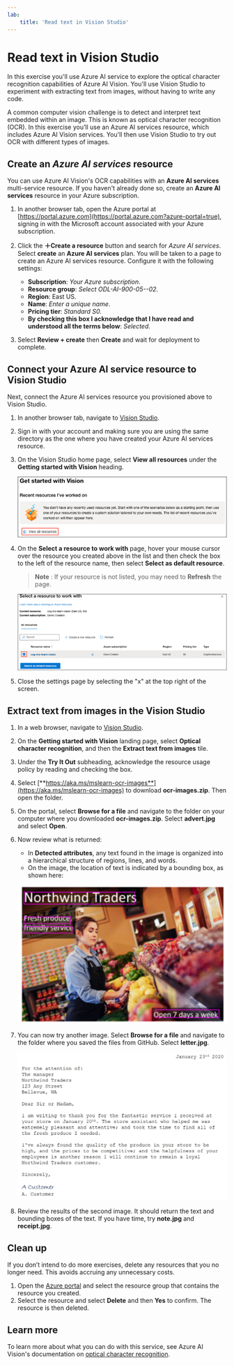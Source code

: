 ```yaml
---
lab:
    title: 'Read text in Vision Studio​'
---
```


# Read text in Vision Studio

In this exercise you'll use Azure AI service to explore the optical character recognition capabilities of Azure AI Vision. You'll use Vision Studio to experiment with extracting text from images, without having to write any code.

A common computer vision challenge is to detect and interpret text embedded within an image. This is known as optical character recognition (OCR). In this exercise you’ll use an Azure AI services resource, which includes Azure AI Vision services. You'll then use Vision Studio to try out OCR with different types of images.

## Create an *Azure AI services* resource

You can use Azure AI Vision's OCR capabilities with an **Azure AI services** multi-service resource. If you haven't already done so, create an **Azure AI services** resource in your Azure subscription.

1. In another browser tab, open the Azure portal at [https://portal.azure.com](https://portal.azure.com?azure-portal=true), signing in with the Microsoft account associated with your Azure subscription.

1. Click the **&#65291;Create a resource** button and search for *Azure AI services*. Select **create** an **Azure AI services** plan. You will be taken to a page to create an Azure AI services resource. Configure it with the following settings:
    - **Subscription**: *Your Azure subscription*.
    - **Resource group**: *Select ODL-AI-900-05-<inject key="DeploymentID" enableCopy="false" />-02*.
    - **Region**: East US.
    - **Name**: *Enter a unique name*.
    - **Pricing tier**: *Standard S0.*
    - **By checking this box I acknowledge that I have read and understood all the terms below**: *Selected*.

1. Select **Review + create** then **Create** and wait for deployment to complete.

## Connect your Azure AI service resource to Vision Studio

Next, connect the Azure AI services resource you provisioned above to Vision Studio.

1. In another browser tab, navigate to [Vision Studio](https://portal.vision.cognitive.azure.com?azure-portal=true).

1. Sign in with your account and making sure you are using the same directory as the one where you have created your Azure AI services resource.

1. On the Vision Studio home page, select **View all resources** under the **Getting started with Vision** heading.

    ![The View all resource link is highlighted under Getting started with Vision in Vision Studio.](./media/analyze-images-vision/vision-resources.png)

1. On the **Select a resource to work with** page, hover your mouse cursor over the resource you created above in the list and then check the box to the left of the resource name, then select **Select as default resource**.

    > **Note** : If your resource is not listed, you may need to **Refresh** the page.

    ![The Select a resource to work with dialog is displayed with the cog-ms-learn-vision-SUFFIX Cognitive Services resource highlighted and checked. The Select as default resource button is highlighted.](./media/analyze-images-vision/default-resource.png)

1. Close the settings page by selecting the "x" at the top right of the screen.

## Extract text from images in the Vision Studio
    
1. In a web browser, navigate to [Vision Studio](https://portal.vision.cognitive.azure.com?azure-portal=true).

1. On the **Getting started with Vision** landing page, select **Optical character recognition**, and then the **Extract text from images** tile.

1. Under the **Try It Out** subheading, acknowledge the resource usage policy by reading and checking the box.  

1. Select [**https://aka.ms/mslearn-ocr-images**](https://aka.ms/mslearn-ocr-images) to download **ocr-images.zip**. Then open the folder.

1. On the portal, select **Browse for a file** and navigate to the folder on your computer where you downloaded **ocr-images.zip**. Select **advert.jpg** and select **Open**.

1. Now review what is returned:
    - In **Detected attributes**, any text found in the image is organized into a hierarchical structure of regions, lines, and words.
    - On the image, the location of text is indicated by a bounding box, as shown here:

    ![An image of the text in the image outlined](media/read-text-computer-vision/text-bounding-boxes.png)

1. You can now try another image. Select **Browse for a file** and navigate to the folder where you saved the files from GitHub. Select **letter.jpg**.

    ![An image of a typed letter.](media/read-text-computer-vision/letter.jpg)

1. Review the results of the second image. It should return the text and bounding boxes of the text. If you have time, try **note.jpg** and **receipt.jpg**.

## Clean up

If you don’t intend to do more exercises, delete any resources that you no longer need. This avoids accruing any unnecessary costs.

1. Open the [Azure portal]( https://portal.azure.com) and select the resource group that contains the resource you created.
1. Select the resource and select **Delete** and then **Yes** to confirm. The resource is then deleted.

## Learn more

To learn more about what you can do with this service, see Azure AI Vision's documentation on [optical character recognition](https://learn.microsoft.com/azure/ai-services/computer-vision/overview-ocr).
